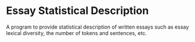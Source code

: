# Essay Statistical Description
A program to provide statistical description of written essays such as essay lexical diversity, the number of tokens and sentences, etc.
